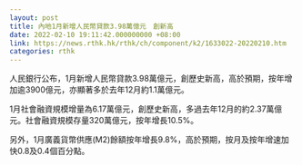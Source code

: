 ```yaml
---
layout: post
title: 內地1月新增人民幣貸款3.98萬億元　創新高
date: 2022-02-10 19:11:42.000000000 +08:00
link: https://news.rthk.hk/rthk/ch/component/k2/1633022-20220210.htm
categories: rthk
---
```


人民銀行公布，1月新增人民幣貸款3.98萬億元，創歷史新高，高於預期，按年增加逾3900億元，亦顯著多於去年12月約1.1萬億元。

1月社會融資規模增量為6.17萬億元，創歷史新高，多過去年12月的約2.37萬億元。社會融資規模存量320萬億元，按年增長10.5%。

另外，1月廣義貨幣供應(M2)餘額按年增長9.8%，高於預期，按月及按年增速加快0.8及0.4個百分點。

